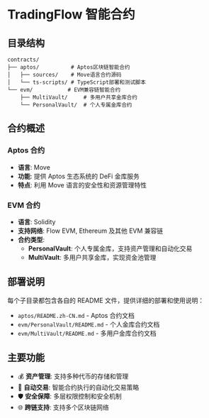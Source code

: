 # TradingFlow 智能合约

## 目录结构

```
contracts/
├── aptos/          # Aptos区块链智能合约
│   ├── sources/    # Move语言合约源码
│   └── ts-scripts/ # TypeScript部署和测试脚本
└── evm/           # EVM兼容链智能合约
    ├── MultiVault/     # 多用户共享金库合约
    └── PersonalVault/  # 个人专属金库合约
```

## 合约概述

### Aptos 合约

- **语言**: Move
- **功能**: 提供 Aptos 生态系统的 DeFi 金库服务
- **特点**: 利用 Move 语言的安全性和资源管理特性

### EVM 合约

- **语言**: Solidity
- **支持网络**: Flow EVM, Ethereum 及其他 EVM 兼容链
- **合约类型**:
  - **PersonalVault**: 个人专属金库，支持资产管理和自动化交易
  - **MultiVault**: 多用户共享金库，实现资金池管理

## 部署说明

每个子目录都包含各自的 README 文件，提供详细的部署和使用说明：

- `aptos/README.zh-CN.md` - Aptos 合约文档
- `evm/PersonalVault/README.md` - 个人金库合约文档
- `evm/MultiVault/README.md` - 多用户金库合约文档

## 主要功能

- 💰 **资产管理**: 支持多种代币的存储和管理
- 🔄 **自动交易**: 智能合约执行的自动化交易策略
- 🛡️ **安全保障**: 多层权限控制和安全机制
- 🌐 **跨链支持**: 支持多个区块链网络
